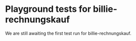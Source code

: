 # Playground tests for billie-rechnungskauf
We are still awaiting the first test run for billie-rechnungskauf.
